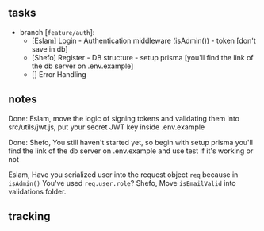 ## tasks

- branch [`feature/auth`]:
  - [Eslam] Login - Authentication middleware (isAdmin()) - token [don't save in db]
  - [Shefo] Register - DB structure - setup prisma [you'll find the link of the db server on .env.example]
  - [] Error Handling

## notes

Done:
Eslam, move the logic of signing tokens and validating them into src/utils/jwt.js, put your secret JWT key inside .env.example

Done:
Shefo, You still haven't started yet, so begin with setup prisma you'll find the link of the db server on .env.example and use test if it's working or not

Eslam, Have you serialized user into the request object `req` because in `isAdmin()` You've used `req.user.role`?
Shefo, Move `isEmailValid` into validations folder.

## tracking

